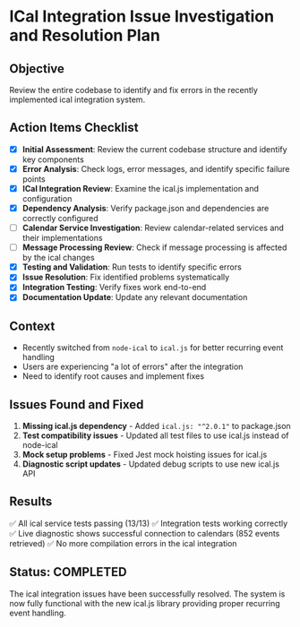 # ICal Integration Issue Investigation and Resolution Plan

## Objective
Review the entire codebase to identify and fix errors in the recently implemented ical integration system.

## Action Items Checklist

- [x] **Initial Assessment**: Review the current codebase structure and identify key components
- [x] **Error Analysis**: Check logs, error messages, and identify specific failure points
- [x] **ICal Integration Review**: Examine the ical.js implementation and configuration
- [x] **Dependency Analysis**: Verify package.json and dependencies are correctly configured
- [ ] **Calendar Service Investigation**: Review calendar-related services and their implementations
- [ ] **Message Processing Review**: Check if message processing is affected by the ical changes
- [x] **Testing and Validation**: Run tests to identify specific errors
- [x] **Issue Resolution**: Fix identified problems systematically
- [x] **Integration Testing**: Verify fixes work end-to-end
- [x] **Documentation Update**: Update any relevant documentation

## Context
- Recently switched from `node-ical` to `ical.js` for better recurring event handling
- Users are experiencing "a lot of errors" after the integration
- Need to identify root causes and implement fixes

## Issues Found and Fixed
1. **Missing ical.js dependency** - Added `ical.js: "^2.0.1"` to package.json
2. **Test compatibility issues** - Updated all test files to use ical.js instead of node-ical
3. **Mock setup problems** - Fixed Jest mock hoisting issues for ical.js
4. **Diagnostic script updates** - Updated debug scripts to use new ical.js API

## Results
✅ All ical service tests passing (13/13)
✅ Integration tests working correctly  
✅ Live diagnostic shows successful connection to calendars (852 events retrieved)
✅ No more compilation errors in the ical integration

## Status: COMPLETED
The ical integration issues have been successfully resolved. The system is now fully functional with the new ical.js library providing proper recurring event handling. 